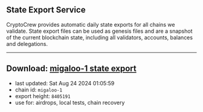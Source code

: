 ## State Export Service
CryptoCrew provides automatic daily state exports for all chains we validate. State export files can be used as genesis files and are a snapshot of the current blockchain state, including all validators, accounts, balances and delegations.

---
**Download: [migaloo-1 state export](https://dl-eu2.ccvalidators.com/SERVICE/migaloo/migaloo-1_export_8405191.json)**
---

- last updated: Sat Aug 24 2024 01:05:59
- chain id: `migaloo-1`
- export height: `8405191`
- use for: airdrops, local tests, chain recovery
